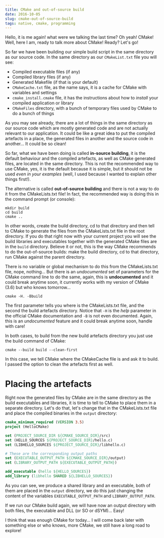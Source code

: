 ```yaml
---
title: CMake and out-of-source build
date: 2016-10-05
slug: cmake-out-of-source-build
tags: native, cmake, programming
---
```


Hello, it is me again! what were we talking the last time? Oh yeah! CMake! Well, here I am, ready to talk more about CMake! Ready? Let's go!

So far we have been building our simple build script in the same directory as our source code. In the same directory as our `CMakeList.txt` file you will see:

 * Compiled executable files (if any)
 * Compiled library files (if any)
 * Generated Makefile (if that is your default)
 * `CMakeCache.txt` file, as the name says, it is a cache for CMake with variables and settings
 * `cmake_install.cmake` file, it has the instructions about how to _install_ your compiled application or library
 * `CMakeFiles` directory, with a bunch of temporary files used by CMake to do a bunch of things

As you may see already, there are a lot of things in the same directory as our source code which are mostly generated code and are not actually relevant to our application. It could be like a great idea to put the compiled artefacts in a place, the generated files in another and the source code in another... It could be so clean!

So far, what we have been doing is called **in-source building**, it is the default behaviour and the compiled artefacts, as well as CMake generated files, are located in the same directory. This is not the recommended way to use CMake, yes, it is the default because it is simple, but it should not be used _even in your examples_ (well, I used because I wanted to explain other things first!).

The alternative is called **out-of-source building** and there is not a way to do it from the CMakeLists.txt file! In fact, the recommended way is doing this in the command prompt (or console):

```
mkdir build
cd build
cmake ..
```

In other words, create the build directory, cd to that directory and then tell to CMake to generate the files from the CMakeLists.txt file in the root directory. If you do that right now with your current project you will see the build libraries and executables together with the generated CMake files are in the `build` directory. Believe it or not, this is the way CMake recommends to do the out-of-source builds: make the build directory, cd to that directory, run CMake against the parent directory.

There is no variable or global mechanism to do this from the CMakeLists.txt file, nope, nothing... But there is an _undocumented_ set of parameters for the CMake command line to do the same, again, this is **undocumented** and it could break anytime soon, it currently works with my version of CMake (3.6) but who knows tomorrow...

```
cmake -H. -Bbuild
```

The first parameter tells you where is the CMakeLists.txt file, and the second the build artefacts directory. Notice that `-H` is the _help_ parameter in the official CMake documentation and `-B` is not even documented. Again, this is an _undocumented_ feature and it could break anytime soon, handle with care!

In both cases, to build from the new build artefacts directory you just use the build command of CMake:

```
cmake --build build --clean-first
```

In this case, we tell CMake where the CMakeCache file is and ask it to build. I passed the option to clean the artefacts first as well.

# Placing the artefacts

Right now the generated files by CMake are in the same directory as the build executables and libraries, it is time to tell to CMake to place them in a separate directory. Let's do that, let's change that in the CMakeLists.txt file and place the compiled binaries in the `output` directory:

```cmake
cmake_minimum_required (VERSION 3.5)
project (HelloCMake)

set (PROJECT_SOURCE_DIR ${CMAKE_SOURCE_DIR}/src)
set (HELLO_SOURCES ${PROJECT_SOURCE_DIR}/hello.c)
set (LIBHELLO_SOURCES ${PROJECT_SOURCE_DIR}/libhello.c)

# These are the corresponding output paths
set (EXECUTABLE_OUTPUT_PATH ${CMAKE_SOURCE_DIR}/output)
set (LIBRARY_OUTPUT_PATH ${EXECUTABLE_OUTPUT_PATH})

add_executable (hello ${HELLO_SOURCES})
add_library (libhello SHARED ${LIBHELLO_SOURCES})
```

As you can see, we produce a shared library and an executable, both of them are placed in the `output` directory, we do this just changing the content of the variables `EXECUTABLE_OUTPUT_PATH` and `LIBRARY_OUTPUT_PATH`.

If we run our CMake build again, we will have now an output directory with both files, the executable and DLL (or SO or dSYM)... Easy!

I think that was enough CMake for today... I will come back later with something else or who knows, more CMake, we still have a long road to explore!
